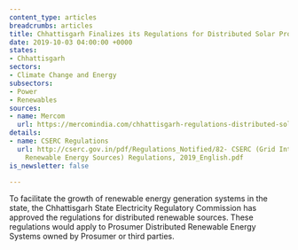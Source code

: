```yaml
---
content_type: articles
breadcrumbs: articles
title: Chhattisgarh Finalizes its Regulations for Distributed Solar Projects
date: 2019-10-03 04:00:00 +0000
states:
- Chhattisgarh
sectors:
- Climate Change and Energy
subsectors:
- Power
- Renewables
sources:
- name: Mercom
  url: https://mercomindia.com/chhattisgarh-regulations-distributed-solar/
details:
- name: CSERC Regulations
  url: http://cserc.gov.in/pdf/Regulations_Notified/82- CSERC (Grid Interactive Distributed
    Renewable Energy Sources) Regulations, 2019_English.pdf
is_newsletter: false

---
```

To facilitate the growth of renewable energy generation systems in the state, the Chhattisgarh State Electricity Regulatory Commission has approved the regulations for distributed renewable sources. These regulations would apply to Prosumer Distributed Renewable Energy Systems owned by Prosumer or third parties.
